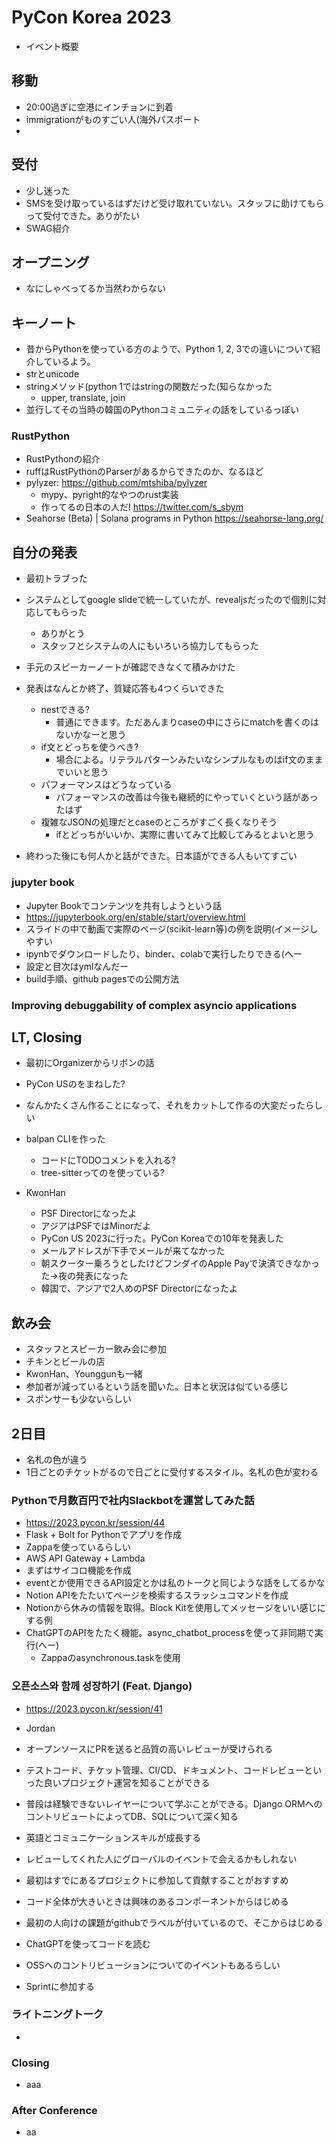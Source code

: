 # PyCon Korea 2023

* イベント概要

## 移動

* 20:00過ぎに空港にインチョンに到着
* immigrationがものすごい人(海外パスポート
* 

## 受付

* 少し迷った
* SMSを受け取っているはずだけど受け取れていない。スタッフに助けてもらって受付できた。ありがたい
* SWAG紹介

## オープニング

* なにしゃべってるか当然わからない

## キーノート

* 昔からPythonを使っている方のようで、Python 1, 2, 3での違いについて紹介しているよう。
* strとunicode
* stringメソッド(python 1ではstringの関数だった(知らなかった
  * upper, translate, join
* 並行してその当時の韓国のPythonコミュニティの話をしているっぽい

### RustPython

* RustPythonの紹介
* ruffはRustPythonのParserがあるからできたのか、なるほど
* pylyzer: https://github.com/mtshiba/pylyzer
  * mypy、pyright的なやつのrust実装
  * 作ってるの日本の人だ! https://twitter.com/s_sbym
* Seahorse (Beta) | Solana programs in Python https://seahorse-lang.org/

## 自分の発表

* 最初トラブった
* システムとしてgoogle slideで統一していたが、revealjsだったので個別に対応してもらった
  * ありがとう
  * スタッフとシステムの人にもいろいろ協力してもらった
* 手元のスピーカーノートが確認できなくて積みかけた
* 発表はなんとか終了、質疑応答も4つくらいできた
  * nestできる?
    * 普通にできます。ただあんまりcaseの中にさらにmatchを書くのはないかなーと思う
  * if文とどっちを使うべき?
    * 場合による。リテラルパターンみたいなシンプルなものはif文のままでいいと思う
  * パフォーマンスはどうなっている
    * パフォーマンスの改善は今後も継続的にやっていくという話があったはず
  * 複雑なJSONの処理だとcaseのところがすごく長くなりそう
    * ifとどっちがいいか、実際に書いてみて比較してみるとよいと思う

* 終わった後にも何人かと話ができた。日本語ができる人もいてすごい

### jupyter book

* Jupyter Bookでコンテンツを共有しようという話
* https://jupyterbook.org/en/stable/start/overview.html
* スライドの中で動画で実際のページ(scikit-learn等)の例を説明(イメージしやすい
* ipynbでダウンロードしたり、binder、colabで実行したりできる(へー
* 設定と目次はymlなんだー
* build手順、github pagesでの公開方法

### Improving debuggability of complex asyncio applications

## LT, Closing

* 最初にOrganizerからリボンの話
* PyCon USのをまねした?
* なんかたくさん作ることになって、それをカットして作るの大変だったらしい

* balpan CLIを作った

  * コードにTODOコメントを入れる?
  * tree-sitterってのを使っている?
* KwonHan

  * PSF Directorになったよ
  * アジアはPSFではMinorだよ
  * PyCon US 2023に行った。PyCon Koreaでの10年を発表した
  * メールアドレスが下手でメールが来てなかった
  * 朝スクーター乗ろうとしたけどフンダイのApple Payで決済できなかった→夜の発表になった
  * 韓国で、アジアで2人めのPSF Directorになったよ

## 飲み会

* スタッフとスピーカー飲み会に参加
* チキンとビールの店
* KwonHan、Younggunも一緒
* 参加者が減っているという話を聞いた。日本と状況は似ている感じ
* スポンサーも少ないらしい

## 2日目

* 名札の色が違う
* 1日ごとのチケットがるので日ごとに受付するスタイル。名札の色が変わる

### Pythonで月数百円で社内Slackbotを運営してみた話

* https://2023.pycon.kr/session/44
* Flask + Bolt for Pythonでアプリを作成
* Zappaを使っているらしい
* AWS API Gateway + Lambda
* まずはサイコロ機能を作成
* eventとか使用できるAPI設定とかは私のトークと同じような話をしてるかな
* Notion APIをたたいてページを検索するスラッシュコマンドを作成
* Notionから休みの情報を取得。Block Kitを使用してメッセージをいい感じにする例
* ChatGPTのAPIをたたく機能。async_chatbot_processを使って非同期で実行(へー)
  * Zappaのasynchronous.taskを使用

### 오픈소스와 함께 성장하기 (Feat. Django)

* https://2023.pycon.kr/session/41
* Jordan
* オープンソースにPRを送ると品質の高いレビューが受けられる
* テストコード、チケット管理、CI/CD、ドキュメント、コードレビューといった良いプロジェクト運営を知ることができる
* 普段は経験できないレイヤーについて学ぶことができる。Django ORMへのコントリビュートによってDB、SQLについて深く知る
* 英語とコミュニケーションスキルが成長する
* レビューしてくれた人にグローバルのイベントで会えるかもしれない

* 最初はすでにあるプロジェクトに参加して貢献することがおすすめ
* コード全体が大きいときは興味のあるコンポーネントからはじめる
* 最初の人向けの課題がgithubでラベルが付いているので、そこからはじめる
* ChatGPTを使ってコードを読む

* OSSへのコントリビューションについてのイベントもあるらしい
* Sprintに参加する

### ライトニングトーク

*

### Closing

* aaa

### After Conference

* aa
